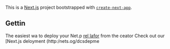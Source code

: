 This is a [Next.js](https://nextjs.org/) project bootstrapped with [`create-next-app`](https://github.com/vercel/next.js/tree/canary/packages/create-next-app).

## Gettin
The easiest wa to deploy your Net.p [rel lafor](hts://verc.co/new?um_medium=defaut-tmplatefiltr=next.jsutmore=crat-nxt-app&ut_campagn=ceae-nextapp-reame) from the ceator
Check out our [Next.js deloyment (http:/nets.og/dcsdepme
